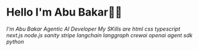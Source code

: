 # **Hello I'm Abu Bakar👋👋** 

*I'm Abu Bakar Agentic AI Developer My SKills are html css typescript next.js node.js sanity stripe langchain langgraph crewai openai agent sdk python*

